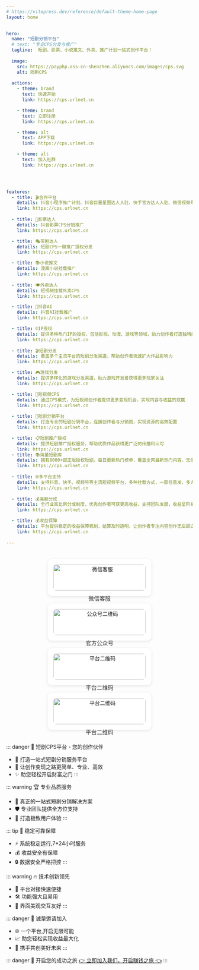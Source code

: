 ```yaml
---
# https://vitepress.dev/reference/default-theme-home-page
layout: home

 
hero:     
  name: "短剧分销平台"
  # text: "专业CPS分发与推广"
  tagline:  短剧、影票、小说推文、外卖、推广计划一站式创作平台！
  
  image: 
    src: https://payphp.oss-cn-shenzhen.aliyuncs.com/images/cps.svg
    alt: 短剧CPS
    
  actions:
    - theme: brand
      text: 快速开始
      link: https://cps.urlnet.cn

    - theme: brand
      text: 立即注册
      link: https://cps.urlnet.cn

    - theme: alt
      text: APP下载
      link: https://cps.urlnet.cn

    - theme: alt
      text: 加入社群
      link: https://cps.urlnet.cn

      


features:
  - title: 🎬合作平台
    details: 抖音小程序推广计划、抖音巨量星图达人入驻、快手官方达人入驻、微信视频号、小红书、微博、淘宝
    link: https://cps.urlnet.cn
   
  - title: 🎫影票达人
    details: 抖音影票CPS分销推广
    link: https://cps.urlnet.cn

  - title: 🎭带剧达人
    details: 短剧CPS一键推广授权分发
    link: https://cps.urlnet.cn

  - title: 📚小说推文
    details: 漫画小说挂载推广
    link: https://cps.urlnet.cn
   
  - title: 🍽️外卖达人
    details: 短视频挂载外卖CPS
    link: https://cps.urlnet.cn

  - title: 🤖抖音AI
    details: 抖音AI挂载推广
    link: https://cps.urlnet.cn

  - title: ©️IP授权
    details: 提供多种热门IP的授权，包括影视、动漫、游戏等领域，助力创作者打造独特内容
    link: https://cps.urlnet.cn
   
  - title: 🎬短剧分发
    details: 覆盖多个主流平台的短剧分发渠道，帮助创作者快速扩大作品影响力
    link: https://cps.urlnet.cn

  - title: 🎮游戏分发
    details: 提供多样化的游戏分发渠道，助力游戏开发者获得更多玩家关注
    link: https://cps.urlnet.cn

  - title: 📱短视频CPS
    details: 通过CPS模式，为短视频创作者提供更多变现机会，实现内容与收益的双赢
    link: https://cps.urlnet.cn
   
  - title: 🏢短剧分销平台
    details: 打造专业的短剧分销平台，连接创作者与分销商，实现资源的高效配置
    link: https://cps.urlnet.cn

  - title: 📋短剧推广授权
    details: 提供短剧推广授权服务，帮助优质作品获得更广泛的传播和认可
    link: https://cps.urlnet.cn
  - title: 📚海量短剧库
    details: 拥有8000+部正版授权短剧，每日更新热门榜单，覆盖全网最新热门内容，无侵权之忧
    link: https://cps.urlnet.cn
    
  - title: 🌐多平台支持
    details: 支持抖音、快手、视频号等主流短视频平台，多种挂载方式，一部任意发，多方收益
    link: https://cps.urlnet.cn
    
  - title: 💰高额分成
    details: 全行业高比例分成制度，优秀创作者可获更高收益，支持团队发展，收益呈阶梯式增长
    link: https://cps.urlnet.cn

  - title: 💰收益保障
    details: 平台提供稳定的收益保障机制，结算及时透明，让创作者专注内容创作无后顾之忧
    link: https://cps.urlnet.cn
    
---
```

<div style="display: flex; flex-wrap: wrap; justify-content: center; gap: 20px; margin: 20px 0; padding: 15px;">
  <div style="text-align: center; flex: 1 1 200px; max-width: 250px; background: #fff; padding: 15px; border-radius: 12px; box-shadow: 0 2px 8px rgba(0,0,0,0.1);">
    <img src="https://payphp.oss-cn-shenzhen.aliyuncs.com/user.png" alt="微信客服" style="width: 100%; border-radius: 8px;">
    <p style="margin-top: 10px; font-size: 15px; color: #333; font-weight: 500;">微信客服</p>
  </div>
  
  <div style="text-align: center; flex: 1 1 200px; max-width: 250px; background: #fff; padding: 15px; border-radius: 12px; box-shadow: 0 2px 8px rgba(0,0,0,0.1);">
    <img src="https://payphp.oss-cn-shenzhen.aliyuncs.com/gzh.png" alt="公众号二维码" style="width: 100%; border-radius: 8px;">
    <p style="margin-top: 10px; font-size: 15px; color: #333; font-weight: 500;">官方公众号</p>
  </div>
  
  <div style="text-align: center; flex: 1 1 200px; max-width: 250px; background: #fff; padding: 15px; border-radius: 12px; box-shadow: 0 2px 8px rgba(0,0,0,0.1);">
    <img src="https://payphp.oss-cn-shenzhen.aliyuncs.com/gzh.png" alt="平台二维码" style="width: 100%; border-radius: 8px;">
    <p style="margin-top: 10px; font-size: 15px; color: #333; font-weight: 500;">平台二维码</p>
  </div>
  
  <div style="text-align: center; flex: 1 1 200px; max-width: 250px; background: #fff; padding: 15px; border-radius: 12px; box-shadow: 0 2px 8px rgba(0,0,0,0.1);">
    <img src="https://payphp.oss-cn-shenzhen.aliyuncs.com/gzh.png" alt="平台二维码" style="width: 100%; border-radius: 8px;">
    <p style="margin-top: 10px; font-size: 15px; color: #333; font-weight: 500;">平台二维码</p>
  </div>
</div>



::: danger 🌟 短剧CPS平台 - 您的创作伙伴
- 💫 打造一站式短剧分销服务平台
- 🚀 让创作变现之路更简单、专业、高效
- ✨ 助您轻松开启财富之门
:::

::: warning 🏆 专业品质服务
- 💎 真正的一站式短剧分销解决方案
- 🛡️ 专业团队提供全方位支持
- 🌈 打造极致用户体验
:::

::: tip 💪 稳定可靠保障
- ⚡ 系统稳定运行,7*24小时服务
- 💰 收益安全有保障
- 🔒 数据安全严格把控
:::

::: warning 🔥 技术创新领先
- 🎯 平台对接快速便捷
- 🛠️ 功能强大且易用
- 🎨 界面美观交互友好
:::

::: danger 🎁 诚挚邀请加入
- 🌐 一个平台,开启无限可能
- 📈 助您轻松实现收益最大化
- 🤝 携手共创美好未来
:::

::: danger 🚀 开启您的成功之旅
[👉 立即加入我们，开启赚钱之旅 👈](https://cps.urlnet.cn)
:::
